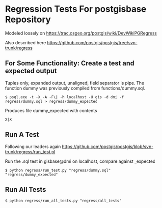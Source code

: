 # Regression Tests For postgisbase Repository

Modeled loosely on https://trac.osgeo.org/postgis/wiki/DevWikiPGRegress

Also described here https://github.com/postgis/postgis/tree/svn-trunk/regress

## For Some Functionality: Create a test and expected output

Tuples only, expanded output, unaligned, field separator is pipe. The function
dummy was previously compiled from functions/dummy.sql.   

    $ psql.exe -t -X -A -F\| -h localhost -U gis -d dmi -f regress/dummy.sql > regress/dummy_expected

Produces file dummy_expected with contents

    X|X

## Run A Test

Following our leaders again https://github.com/postgis/postgis/blob/svn-trunk/regress/run_test.pl

Run the <testname>.sql test in gisbase@dmi on localhost, compare against <testname>_expected

    $ python regress/run_test.py "regress/dummy.sql" "regress/dummy_expected"

## Run All Tests

    $ python regress/run_all_tests.py "regress/all_tests"



